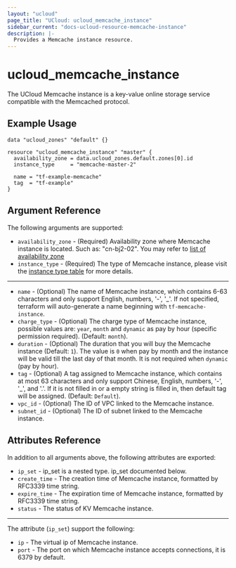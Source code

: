 ```yaml
---
layout: "ucloud"
page_title: "UCloud: ucloud_memcache_instance"
sidebar_current: "docs-ucloud-resource-memcache-instance"
description: |-
  Provides a Memcache instance resource.
---
```


# ucloud_memcache_instance

The UCloud Memcache instance is a key-value online storage service compatible with the Memcached protocol.

## Example Usage

```hcl
data "ucloud_zones" "default" {}

resource "ucloud_memcache_instance" "master" {
  availability_zone = data.ucloud_zones.default.zones[0].id
  instance_type     = "memcache-master-2"

  name = "tf-example-memcache"
  tag  = "tf-example"
}
```

## Argument Reference

The following arguments are supported:

* `availability_zone` - (Required) Availability zone where Memcache instance is located. Such as: "cn-bj2-02". You may refer to [list of availability zone](https://docs.ucloud.cn/api/summary/regionlist)
* `instance_type` - (Required) The type of Memcache instance, please visit the [instance type table](https://www.terraform.io/docs/providers/ucloud/appendix/memcache_instance_type.html) for more details.

- - -

* `name` - (Optional) The name of Memcache instance, which contains 6-63 characters and only support English, numbers, '-', '_'. If not specified, terraform will auto-generate a name beginning with `tf-memcache-instance`.
* `charge_type` - (Optional) The charge type of Memcache instance, possible values are: `year`, `month` and `dynamic` as pay by hour (specific permission required). (Default: `month`).
* `duration` - (Optional) The duration that you will buy the Memcache instance (Default: `1`). The value is `0` when pay by month and the instance will be valid till the last day of that month. It is not required when `dynamic` (pay by hour).
* `tag` - (Optional) A tag assigned to Memcache instance, which contains at most 63 characters and only support Chinese, English, numbers, '-', '_', and '.'. If it is not filled in or a empty string is filled in, then default tag will be assigned. (Default: `Default`).
* `vpc_id` - (Optional) The ID of VPC linked to the Memcache instance.
* `subnet_id` - (Optional) The ID of subnet linked to the Memcache instance.

## Attributes Reference

In addition to all arguments above, the following attributes are exported:

* `ip_set` - ip_set is a nested type. ip_set documented below.
* `create_time` - The creation time of Memcache instance, formatted by RFC3339 time string.
* `expire_time` - The expiration time of Memcache instance, formatted by RFC3339 time string.
* `status` - The status of KV Memcache instance.

- - -

The attribute (`ip_set`) support the following:

* `ip` - The virtual ip of Memcache instance.
* `port` - The port on which Memcache instance accepts connections, it is 6379 by default.
